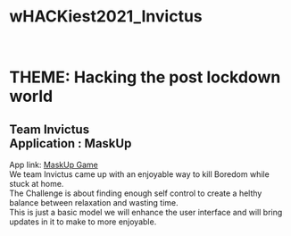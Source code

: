 # wHACKiest2021_Invictus
<!DOCTYPE html>
<html lang="en">
<head>

<meta charset="UTF-8">
</head>
<body>
<br>

<h1>
THEME: Hacking the post lockdown world</h1>

<h2> Team Invictus <br>
Application : MaskUp
</h2>
<p>
 
App link:
<a href="https://drive.google.com/file/d/1tsX79Xv8KBJaa_K1w9g4wJMojBY91L5P/view?usp=drivesdk">
MaskUp Game </a>
<br>
We team Invictus came up with an enjoyable way to kill Boredom while stuck at home. <br>
The Challenge is about finding enough self control to create a helthy balance between relaxation and wasting time.
<br>
This is just a basic model we will enhance the user interface and will bring updates in it to make to more enjoyable.
</p>
</body>
</html>
